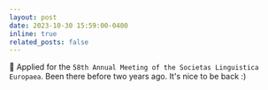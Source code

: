 ```yaml
---
layout: post
date: 2023-10-30 15:59:00-0400
inline: true
related_posts: false
---
```


🤞 Applied for the `58th Annual Meeting of the Societas Linguistica Europaea`. Been there before two years ago. It's nice to be back :)
